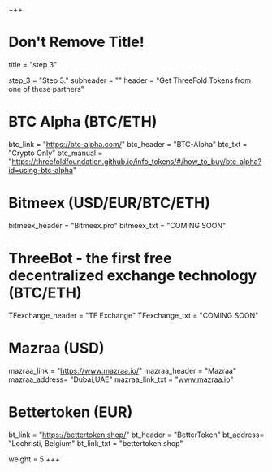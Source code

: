+++
# Don't Remove Title!
title = "step 3"


step_3 = "Step 3."
subheader = ""
header = "Get ThreeFold Tokens from one of these partners"

# BTC Alpha (BTC/ETH)
btc_link = "https://btc-alpha.com/"
btc_header = "BTC-Alpha"
btc_txt = "Crypto Only"
btc_manual = "https://threefoldfoundation.github.io/info_tokens/#/how_to_buy/btc-alpha?id=using-btc-alpha"

# Bitmeex (USD/EUR/BTC/ETH)
bitmeex_header = "Bitmeex.pro"
bitmeex_txt = "COMING SOON"

# ThreeBot - the first free decentralized exchange technology (BTC/ETH)
TFexchange_header = "TF Exchange"
TFexchange_txt = "COMING SOON"

# Mazraa (USD)
mazraa_link = "https://www.mazraa.io/"
mazraa_header = "Mazraa"
mazraa_address= "Dubai,UAE"
mazraa_link_txt = "www.mazraa.io"

# Bettertoken (EUR)
bt_link = "https://bettertoken.shop/"
bt_header = "BetterToken"
bt_address= "Lochristi, Belgium"
bt_link_txt = "bettertoken.shop"

weight = 5
+++

